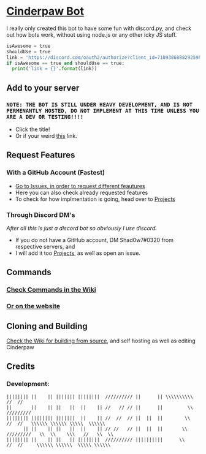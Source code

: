 # [Cinderpaw Bot](https://discord.com/oauth2/authorize?client_id=710938688829259886&permissions=8&scope=bot)

I really only created this bot to have some fun with discord.py, and check out how bots work, without using node.js or any other icky JS stuff.

```python
isAwesome = true
shouldUse = true
link = 'https://discord.com/oauth2/authorize?client_id=710938688829259886&permissions=8&scope=bot'
if isAwesome == true and shouldUse == true:
  print('link = {}'.format(link))
```

## Add to your server
### ```NOTE: THE BOT IS STILL UNDER HEAVY DEVELOPMENT, AND IS NOT PERMENANTLY HOSTED, DO NOT IMPLEMENT AT THIS TIME UNLESS YOU ARE A DEV OR TESTING!!!!```
* Click the title!
* Or if your weird [this](https://discord.com/oauth2/authorize?client_id=710938688829259886&permissions=8&scope=bot) link.

## Request Features

### With a GitHub Account (Fastest)
* [Go to Issues, in order to request different feautures](https://github.com/Shad0w7/Cinderpaw-Bot/issues/1) 
* Here you can also check already requested features
* To check for how implmentation is going, head over to [Projects](https://github.com/Shad0w7/Cinderpaw-Bot/projects/1)

### Through Discord DM's

*After all this is just a discord bot so obviously I use discord.*

* If you do not have a GitHub account, DM Shad0w7#0320 from respective servers, and 
* I will add it too [Projects](https://github.com/Shad0w7/Cinderpaw-Bot/projects/1), as well as open an issue.

## Commands

### [Check Commands in the Wiki](https://github.com/Shad0w7/Cinderpaw-Bot/wiki/Commands)

### [Or on the website](https://shad0w7.github.io/Cinderpaw-Bot/commands)

## Cloning and Building

[Check the Wiki for building from source](https://github.com/Shad0w7/Cinderpaw-Bot/wiki/Using-Cinderpaw-Yourself), and self hosting as well as editing Cinderpaw

## Credits

### Development: 
```
|||||||| ||    || ||||||| ||||||||  ////////// ||      || \\\\\\\\\\       //  //
||       ||    || ||   ||  ||    || //   // // ||      ||         \\    /////////
|||||||| |||||||| |||||||  ||    || //  //  // ||  ||  ||        \\      //  //   \\\\\\ \\\\\\ \\\\\  \\\\\\
      || ||    || ||   ||  ||    || // //   // ||  ||  ||       \\    /////////   \\  \\    \\\   //   \\  \\
|||||||| ||    || ||   || ||||||||  ////////// ||||||||||      \\      //  //     \\\\\\ \\\\\\  \\\\\ \\\\\\
```

